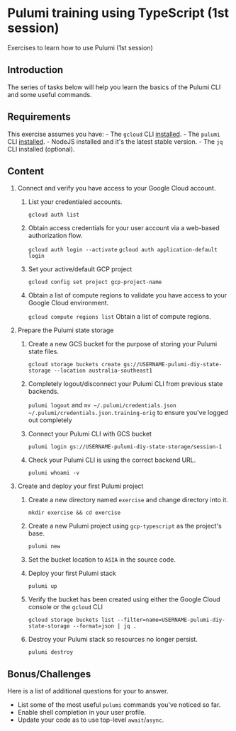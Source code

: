 # Pulumi training using TypeScript (1st session)

Exercises to learn how to use Pulumi (1st session)

## Introduction

The series of tasks below will help you learn the basics of the Pulumi CLI and some useful commands.

## Requirements

This exercise assumes you have:
    - The `gcloud` CLI [installed](https://cloud.google.com/sdk/docs/install).
    - The `pulumi` CLI [installed](https://www.pulumi.com/docs/iac/download-install/).
    - NodeJS installed and it's the latest stable version.
    - The `jq` CLI installed (optional).

## Content

1. Connect and verify you have access to your Google Cloud account.
    1. List your credentialed accounts.

        `gcloud auth list`

    2. Obtain access credentials for your user account via a web-based authorization flow.

        `gcloud auth login --activate`
        `gcloud auth application-default login`

    3. Set your active/default GCP project

        `gcloud config set project gcp-project-name`

    4. Obtain a list of compute regions to validate you have access to your Google Cloud environment.

        `gcloud compute regions list` Obtain a list of compute regions.

2. Prepare the Pulumi state storage
    1. Create a new GCS bucket for the purpose of storing your Pulumi state files.

        `gcloud storage buckets create gs://USERNAME-pulumi-diy-state-storage --location australia-southeast1`

    2. Completely logout/disconnect your Pulumi CLI from previous state backends.

        `pulumi logout` and `mv ~/.pulumi/credentials.json ~/.pulumi/credentials.json.training-orig` to ensure you've logged out completely

    3. Connect your Pulumi CLI with GCS bucket

        `pulumi login gs://USERNAME-pulumi-diy-state-storage/session-1`

    4. Check your Pulumi CLI is using the correct backend URL.

        `pulumi whoami -v`

3. Create and deploy your first Pulumi project

    1. Create a new directory named `exercise` and change directory into it.

        `mkdir exercise && cd exercise`

    2. Create a new Pulumi project using `gcp-typescript` as the project's base.

        `pulumi new`

    3. Set the bucket location to `ASIA` in the source code.

    4. Deploy your first Pulumi stack

        `pulumi up`

    5. Verify the bucket has been created using either the Google Cloud console or the `gcloud` CLI

        `gcloud storage buckets list --filter=name=USERNAME-pulumi-diy-state-storage --format=json | jq .`

    6. Destroy your Pulumi stack so resources no longer persist.

        `pulumi destroy`

## Bonus/Challenges

Here is a list of additional questions for your to answer.

- List some of the most useful `pulumi` commands you've noticed so far.
- Enable shell completion in your user profile.
- Update your code as to use top-level `await`/`async`.
